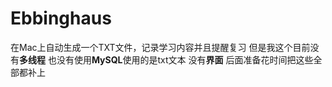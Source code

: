 # Ebbinghaus
在Mac上自动生成一个TXT文件，记录学习内容并且提醒复习
但是我这个目前没有**多线程**
也没有使用**MySQL**使用的是txt文本
没有**界面**
后面准备花时间把这些全部都补上
